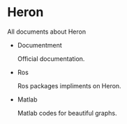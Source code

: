 # Heron
All documents about Heron
- Documentment

  Official documentation.
- Ros 

  Ros packages impliments on Heron. 
- Matlab

  Matlab codes for beautiful graphs.
